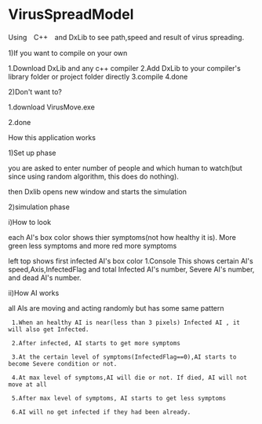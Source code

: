 # VirusSpreadModel
Using　C++　and DxLib to see path,speed and result of virus spreading.

1)If you want to compile on your own

  1.Download DxLib and any c++ compiler
  2.Add DxLib to your compiler's library folder or project folder directly
  3.compile
  4.done


2)Don't want to?

 1.download VirusMove.exe

 2.done

How this application works


1)Set up phase

you are asked to enter number of people and which human to watch(but since using random algorithm, this does do nothing).

then Dxlib opens new window and starts the simulation


2)simulation phase

 i)How to look

   each AI's box color shows thier symptoms(not how healthy it is). More green less symptoms and more red more symptoms

   left top shows first infected AI's box color
   1.Console
    This shows certain AI's speed,Axis,InfectedFlag and total Infected AI's number, Severe AI's number, and dead AI's number.

 ii)How AI works

   all AIs are moving and acting randomly but has some same pattern

     1.When an healthy AI is near(less than 3 pixels) Infected AI , it will also get Infected.

     2.After infected, AI starts to get more symptoms

     3.At the certain level of symptoms(InfectedFlag==0),AI starts to become Severe condition or not.

     4.At max level of symptoms,AI will die or not. If died, AI will not move at all

     5.After max level of symptoms, AI starts to get less symptoms

     6.AI will no get infected if they had been already.
